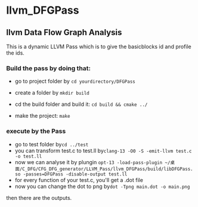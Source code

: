 # llvm_DFGPass
llvm Data Flow Graph Analysis
---

This is a dynamic LLVM Pass which is to give the basicblocks id and profile the ids.

### Build the pass by doing that:
- go to project folder by `cd yourdirectory/DFGPass`

- create a folder by `mkdir build`

- cd the build folder and build it: `cd build && cmake ../`

- make the project: `make`

### execute by the Pass
- go to test folder by`cd ../test`
- you can transform test.c to test.ll by`clang-13 -O0 -S -emit-llvm test.c -o test.ll`
- now we can analyse it by plungin `opt-13 -load-pass-plugin ~/桌面/C_DFG/CFG_DFG_generator/LLVM_Pass/llvm_DFGPass/build/libDFGPass.so -passes=DFGPass -disable-output test.ll`
- for every function of your test.c, you'll get a .dot file
- now you can change the dot to png by`dot -Tpng main.dot -o main.png`

then there are the outputs.
